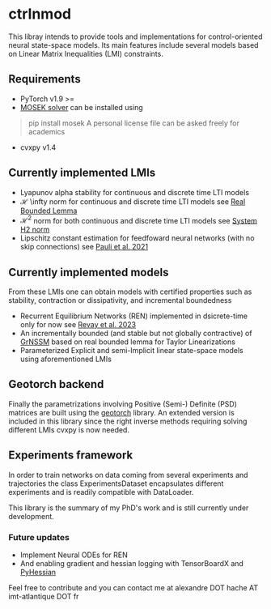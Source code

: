 # ctrlnmod
This libray intends to provide tools and implementations for control-oriented neural state-space models.
Its main features include several models based on Linear Matrix Inequalities (LMI) constraints.

## Requirements
* PyTorch v1.9 >=
* [MOSEK solver](https://www.mosek.com/) can be installed using
 > pip install mosek
  A personal license file can be asked freely for academics
* cvxpy v1.4

## Currently implemented LMIs
* Lyapunov alpha stability for continuous and discrete time LTI models
* $\mathcal{H}$ \infty norm for continuous and discrete time LTI models see [Real Bounded Lemma](https://en.wikibooks.org/wiki/LMIs_in_Control/KYP_Lemmas/KYP_Lemma_(Bounded_Real_Lemma))
* $\mathcal{H}^2$ norm for both continuous and discrete time LTI models see [System H2 norm](https://en.wikibooks.org/wiki/LMIs_in_Control/pages/LMI_for_System_H2_Norm)
* Lipschitz constant estimation for feedfoward neural networks (with no skip connections) see [Pauli et al. 2021](https://arxiv.org/abs/2005.02929)

## Currently implemented models
From these LMIs one can obtain models with certified properties such as stability, contraction or dissipativity, and incremental boundedness
* Recurrent Equilibrium Networks (REN) implemented in dsicrete-time only for now see [Revay et al. 2023](https://arxiv.org/pdf/2104.05942)
* An incrementally bounded (and stable but not globally contractive) of [GrNSSM](https://arxiv.org/abs/2103.14516) based on real bounded lemma for Taylor Linearizations
* Parameterized Explicit and semi-Implicit linear state-space models using aforementioned LMIs


## Geotorch backend
Finally the parametrizations involving Positive (Semi-) Definite (PSD) matrices are built using the [geotorch](https://github.com/lezcano/geotorch) library.
An extended version is included in this library since the right inverse methods requiring solving different LMIs cvxpy is now needed.


## Experiments framework
In order to train networks on data coming from several experiments and trajectories the class ExperimentsDataset encapsulates different experiments
and is readily compatible with DataLoader. 


This library is the summary of my PhD's work and is still currently under development. 

### Future updates
* Implement Neural ODEs for REN
* And enabling gradient and hessian logging with TensorBoardX and [PyHessian](https://github.com/amirgholami/PyHessian)

Feel free to contribute and you can contact me at alexandre DOT hache AT imt-atlantique DOT fr
